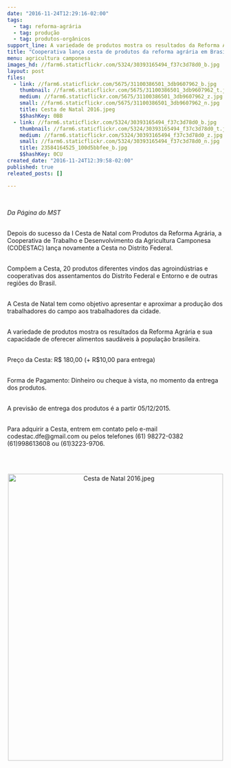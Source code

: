 ```yaml
---
date: "2016-11-24T12:29:16-02:00"
tags:
  - tag: reforma-agrária
  - tag: produção
  - tag: produtos-orgânicos
support_line: ​A variedade de produtos mostra os resultados da Reforma Agrária e sua capacidade de oferecer alimentos saudáveis à população brasileira
title: "Cooperativa lança cesta de produtos da reforma agrária em Brasília "
menu: agricultura camponesa
images_hd: //farm6.staticflickr.com/5324/30393165494_f37c3d78d0_b.jpg
layout: post
files:
  - link: //farm6.staticflickr.com/5675/31100386501_3db9607962_b.jpg
    thumbnail: //farm6.staticflickr.com/5675/31100386501_3db9607962_t.jpg
    medium: //farm6.staticflickr.com/5675/31100386501_3db9607962_z.jpg
    small: //farm6.staticflickr.com/5675/31100386501_3db9607962_n.jpg
    title: Cesta de Natal 2016.jpeg
    $$hashKey: 0BB
  - link: //farm6.staticflickr.com/5324/30393165494_f37c3d78d0_b.jpg
    thumbnail: //farm6.staticflickr.com/5324/30393165494_f37c3d78d0_t.jpg
    medium: //farm6.staticflickr.com/5324/30393165494_f37c3d78d0_z.jpg
    small: //farm6.staticflickr.com/5324/30393165494_f37c3d78d0_n.jpg
    title: 23584164525_100d5bbfee_b.jpg
    $$hashKey: 0CU
created_date: "2016-11-24T12:39:58-02:00"
published: true
releated_posts: []

---
```

<p>&nbsp;</p>

<p><em>Da P&aacute;gina do MST&nbsp;</em></p>

<p><br />
Depois do sucesso da I Cesta de Natal com Produtos da Reforma Agr&aacute;ria, a Cooperativa de Trabalho e Desenvolvimento da Agricultura Camponesa (CODESTAC) lan&ccedil;a novamente a Cesta no Distrito Federal.</p>

<p><br />
Comp&otilde;em a Cesta, 20 produtos diferentes vindos das agroind&uacute;strias e cooperativas dos assentamentos do Distrito Federal e Entorno e de outras regi&otilde;es do Brasil.</p>

<p><br />
A Cesta de Natal tem como objetivo&nbsp;apresentar e aproximar a produ&ccedil;&atilde;o dos trabalhadores do campo aos trabalhadores da cidade.</p>

<p><br />
A variedade de produtos mostra os resultados da Reforma Agr&aacute;ria e sua capacidade de oferecer alimentos saud&aacute;veis &agrave; popula&ccedil;&atilde;o brasileira.</p>

<p><br />
Pre&ccedil;o da Cesta: R$ 180,00 (+ R$10,00 para entrega)</p>

<p><br />
Forma de Pagamento: Dinheiro ou cheque &agrave; vista, no momento da entrega dos produtos.</p>

<p><br />
A previs&atilde;o de entrega dos produtos &eacute; a partir 05/12/2015.</p>

<p><br />
Para adquirir a Cesta, entrem em contato pelo e-mail codestac.dfe@gmail.com ou pelos telefones (61) 98272-0382 (61)998613608 ou (61)3223-9706.</p>

<p><br />
&nbsp;</p>

<p style="text-align:center"><img alt="Cesta de Natal 2016.jpeg" height="667" src="//farm6.staticflickr.com/5675/31100386501_3db9607962_b.jpg" width="500" /></p>

<p>&nbsp;</p>
